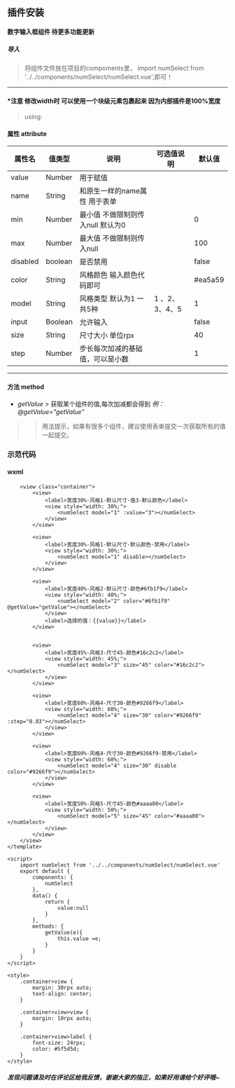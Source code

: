 
## 插件安装
#### 数字输入框组件  待更多功能更新

##### 导入
> 将组件文件放在项目的compoments里，	import numSelect from '../../components/numSelect/numSelect.vue',即可！

----------------------------------		
#### *注意 修改width时 可以使用一个块级元素包裹起来 因为内部插件是100%宽度

> using:
#### 属性 attribute
| 属性名      | 值类型     | 说明                   | 可选值说明    | 默认值      |
|----------|---------|----------------------|----------|----------|
| value    | Number  | 用于赋值                 |          |          |
| name     | String  | 和原生一样的name属性 用于表单    |          |          |
| min      | Number  | 最小值 不做限制则传入null 默认为0 |          | 0        |
| max      | Number  | 最大值 不做限制则传入null      |          | 100      |
| disabled | boolean | 是否禁用                 |          | false    |
| color    | String  | 风格颜色 输入颜色代码即可        |          | \#ea5a59 |
| model    | String  | 风格类型 默认为1 一共5种       | 1 、2、3、4、5 | 1        |
| input    | Boolean | 允许输入                 |          | false    |
| size    | String | 尺寸大小 单位rpx                 |          | 40    |
| step    | Number | 步长每次加减的基础值，可以是小数                 |          | 1    |

----------------------------------	



#### 方法 method 
*  *getValue* > 获取某个组件的值,每次加减都会得到  *例：@getValue="getValue"* 

>>用法提示，如果有很多个组件，建议使用表单提交一次获取所有的值一起提交。


### 示范代码 

#### wxml
```<template>
	<view class="container">
		<view>
			<label>宽度30%-风格1-默认尺寸-值3-默认颜色</label>
			<view style="width: 30%;">
				<numSelect model="1" :value="3"></numSelect>
			</view>
		</view>
		
		<view>
			<label>宽度30%-风格1-默认尺寸-默认颜色-禁用</label>
			<view style="width: 30%;">
				<numSelect model="1" disable></numSelect>
			</view>
		</view>

		<view>
			<label>宽度40%-风格2-默认尺寸-颜色#6fb1f9</label>
			<view style="width: 40%;">
				<numSelect model="2" color="#6fb1f9" @getValue="getValue"></numSelect>
			</view>
			<label>选择的值：{{value}}</label>
		</view>
		
		
		<view>
			<label>宽度45%-风格3-尺寸45-颜色#16c2c2</label>
			<view style="width: 45%;">
				<numSelect model="3" size="45" color="#16c2c2"></numSelect>
			</view>
		</view>
		
		<view>
			<label>宽度60%-风格4-尺寸30-颜色#9266f9</label>
			<view style="width: 60%;">
				<numSelect model="4" size="30" color="#9266f9" :step="0.03"></numSelect>
			</view>
		</view>
		
		<view>
			<label>宽度60%-风格4-尺寸30-颜色#9266f9-禁用</label>
			<view style="width: 60%;">
				<numSelect model="4" size="30" disable color="#9266f9"></numSelect>
			</view>
		</view>
		
		<view>
			<label>宽度50%-风格5-尺寸45-颜色#aaaa00</label>
			<view style="width: 50%;">
				<numSelect model="5" size="45" color="#aaaa00"></numSelect>
			</view>
		</view>
	</view>
</template>

<script>
	import numSelect from '../../components/numSelect/numSelect.vue'
	export default {
		components: {
			numSelect
		},
		data() {
			return {
				value:null
			}
		},
		methods: {
			getValue(e){
				this.value =e;
			}
		}
	}
</script>

<style>
	.container>view {
		margin: 30rpx auto;
		text-align: center;
	}

	.container>view>view {
		margin: 10rpx auto;
	}

	.container>view>label {
		font-size: 24rpx;
		color: #5f5d5d;
	}
</style>

```


##### 发现问题请及时在评论区给我反馈，谢谢大家的指正，如果好用请给个好评哦~

	